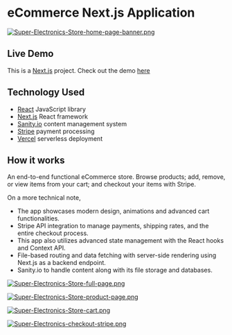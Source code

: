 


# eCommerce Next.js Application
[![Super-Electronics-Store-home-page-banner.png](https://i.postimg.cc/Jnt83HvP/Super-Electronics-Store-home-page-banner.png)](https://postimg.cc/7Gvjwhx2)

## Live Demo

This is a [Next.js](https://nextjs.org/) project. Check out the demo [here](https://e-commerce-v2.vercel.app/)

## Technology Used

- [React](https://reactjs.org/) JavaScript library
- [Next.js](https://nextjs.org/) React framework
- [Sanity.io](http://sanity.io/) content management system
- [Stripe](https://stripe.com/) payment processing
- [Vercel](https://vercel.com/) serverless deployment

## How it works

An end-to-end functional eCommerce store. Browse products; add, remove, or view items from your cart; and checkout your items with Stripe.

On a more technical note, 
- The app showcases modern design, animations and advanced cart functionalities. 
- Stripe API integration to manage payments, shipping rates, and the entire checkout process. 
- This app also utilizes advanced state management with the React hooks and Context API.
- File-based routing and data fetching with server-side rendering using Next.js as a backend endpoint. 
- Sanity.io to handle content along with its file storage and databases.

[![Super-Electronics-Store-full-page.png](https://i.postimg.cc/QMYbspFQ/Super-Electronics-Store-full-page.png)](https://postimg.cc/PLZZQvzJ)

[![Super-Electronics-Store-product-page.png](https://i.postimg.cc/8zH4X8Dn/Super-Electronics-Store-product-page.png)](https://postimg.cc/jDDyCFDz)

[![Super-Electronics-Store-cart.png](https://i.postimg.cc/027cmM4v/Super-Electronics-Store-cart.png)](https://postimg.cc/mt2YWDRp)

[![Super-Electronics-checkout-stripe.png](https://i.postimg.cc/Kv4KcQNs/Super-Electronics-checkout-stripe.png)](https://postimg.cc/SJFQD6HW)
